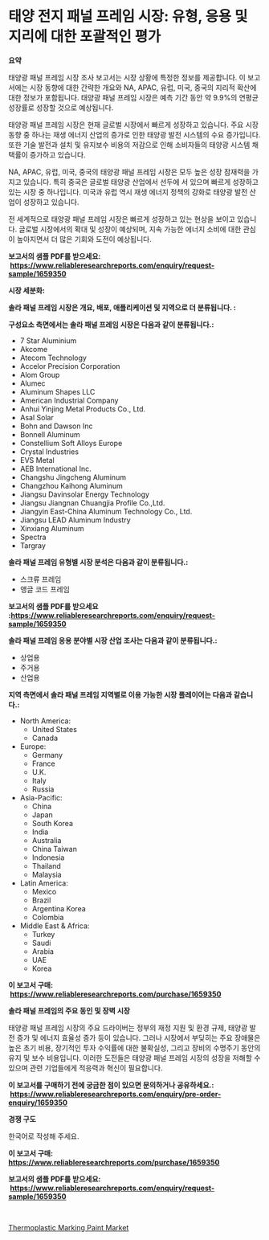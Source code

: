 <p><h1>태양 전지 패널 프레임 시장: 유형, 응용 및 지리에 대한 포괄적인 평가</h1></p><p><strong>요약</strong></p>
<p><p>태양광 패널 프레임 시장 조사 보고서는 시장 상황에 특정한 정보를 제공합니다. 이 보고서에는 시장 동향에 대한 간략한 개요와 NA, APAC, 유럽, 미국, 중국의 지리적 확산에 대한 정보가 포함됩니다. 태양광 패널 프레임 시장은 예측 기간 동안 약 9.9%의 연평균 성장률로 성장할 것으로 예상됩니다.</p><p>태양광 패널 프레임 시장은 현재 글로벌 시장에서 빠르게 성장하고 있습니다. 주요 시장 동향 중 하나는 재생 에너지 산업의 증가로 인한 태양광 발전 시스템의 수요 증가입니다. 또한 기술 발전과 설치 및 유지보수 비용의 저감으로 인해 소비자들의 태양광 시스템 채택률이 증가하고 있습니다.</p><p>NA, APAC, 유럽, 미국, 중국의 태양광 패널 프레임 시장은 모두 높은 성장 잠재력을 가지고 있습니다. 특히 중국은 글로벌 태양광 산업에서 선두에 서 있으며 빠르게 성장하고 있는 시장 중 하나입니다. 미국과 유럽 역시 재생 에너지 정책의 강화로 태양광 발전 산업이 성장하고 있습니다.</p><p>전 세계적으로 태양광 패널 프레임 시장은 빠르게 성장하고 있는 현상을 보이고 있습니다. 글로벌 시장에서의 확대 및 성장이 예상되며, 지속 가능한 에너지 소비에 대한 관심이 높아지면서 더 많은 기회와 도전이 예상됩니다.</p></p>
<p><strong>보고서의 샘플 PDF를 받으세요: &nbsp;<a href="https://www.reliableresearchreports.com/enquiry/request-sample/1659350">https://www.reliableresearchreports.com/enquiry/request-sample/1659350</a></strong></p>
<p><strong>시장 세분화:</strong></p>
<p><strong> 솔라 패널 프레임 시장은 개요, 배포, 애플리케이션 및 지역으로 더 분류됩니다. :</strong></p>
<p><strong>구성요소 측면에서는 솔라 패널 프레임 시장은 다음과 같이 분류됩니다.:</strong></p>
<p><ul><li>7 Star Aluminium</li><li>Akcome</li><li>Atecom Technology</li><li>Accelor Precision Corporation</li><li>Alom Group</li><li>Alumec</li><li>Aluminum Shapes LLC</li><li>American Industrial Company</li><li>Anhui Yinjing Metal Products Co., Ltd.</li><li>Asal Solar</li><li>Bohn and Dawson Inc</li><li>Bonnell Aluminum</li><li>Constellium Soft Alloys Europe</li><li>Crystal Industries</li><li>EVS Metal</li><li>AEB International Inc.</li><li>Changshu Jingcheng Aluminum</li><li>Changzhou Kaihong Aluminum</li><li>Jiangsu Davinsolar Energy Technology</li><li>Jiangsu Jiangnan Chuangjia Profile Co.,Ltd.</li><li>Jiangyin East-China Aluminum Technology Co., Ltd.</li><li>Jiangsu LEAD Aluminum Industry</li><li>Xinxiang Aluminum</li><li>Spectra</li><li>Targray</li></ul></p>
<p><strong> 솔라 패널 프레임 유형별 시장 분석은 다음과 같이 분류됩니다.:</strong></p>
<p><ul><li>스크류 프레임</li><li>앵글 코드 프레임</li></ul></p>
<p><strong>보고서의 샘플 PDF를 받으세요 :<a href="https://www.reliableresearchreports.com/enquiry/request-sample/1659350">https://www.reliableresearchreports.com/enquiry/request-sample/1659350</a></strong></p>
<p><strong> 솔라 패널 프레임 응용 분야별 시장 산업 조사는 다음과 같이 분류됩니다.:</strong></p>
<p><ul><li>상업용</li><li>주거용</li><li>산업용</li></ul></p>
<p><strong>지역 측면에서 솔라 패널 프레임 지역별로 이용 가능한 시장 플레이어는 다음과 같습니다.:</strong></p>
<p><ul>
    <li>
        North America:
        <ul>
            <li>United States</li>
            <li>Canada</li>
        </ul>
    </li>
    <li>
        Europe:
        <ul>
            <li>Germany</li>
            <li>France</li>
            <li>U.K.</li>
            <li>Italy</li>
            <li>Russia</li>
        </ul>
    </li>
    <li>
        Asia-Pacific:
        <ul>
            <li>China</li>
            <li>Japan</li>
            <li>South Korea</li>
            <li>India</li>
            <li>Australia</li>
            <li>China Taiwan</li>
            <li>Indonesia</li>
            <li>Thailand</li>
            <li>Malaysia</li>
        </ul>
    </li>
    <li>
        Latin America:
        <ul>
            <li>Mexico</li>
            <li>Brazil</li>
            <li>Argentina Korea</li>
            <li>Colombia</li>
        </ul>
    </li>
    <li>
        Middle East & Africa:
        <ul>
            <li>Turkey</li>
            <li>Saudi</li>
            <li>Arabia</li>
            <li>UAE</li>
            <li>Korea</li>
        </ul>
    </li>
    </ul></p>
<p><strong>이 보고서 구매: &nbsp;<a href="https://www.reliableresearchreports.com/purchase/1659350">https://www.reliableresearchreports.com/purchase/1659350</a></strong></p>
<p><strong>솔라 패널 프레임의 주요 동인 및 장벽 시장</strong></p>
<p><p>태양광 패널 프레임 시장의 주요 드라이버는 정부의 재정 지원 및 환경 규제, 태양광 발전 증가 및 에너지 효율성 증가 등이 있습니다. 그러나 시장에서 부딪히는 주요 장애물은 높은 초기 비용, 장기적인 투자 수익률에 대한 불확실성, 그리고 장비의 수명주기 동안의 유지 및 보수 비용입니다. 이러한 도전들은 태양광 패널 프레임 시장의 성장을 저해할 수 있으며 관련 기업들에게 적응력과 혁신이 필요합니다.</p></p>
<p><strong>이 보고서를 구매하기 전에 궁금한 점이 있으면 문의하거나 공유하세요.: &nbsp;<a href="https://www.reliableresearchreports.com/enquiry/pre-order-enquiry/1659350">https://www.reliableresearchreports.com/enquiry/pre-order-enquiry/1659350</a></strong></p>
<p><strong>경쟁 구도</strong></p>
<p><p>한국어로 작성해 주세요.</p></p>
<p><strong>이 보고서 구매: &nbsp; <a href="https://www.reliableresearchreports.com/purchase/1659350">https://www.reliableresearchreports.com/purchase/1659350</a></strong></p>
<p><strong>보고서의 샘플 PDF를 받으세요: &nbsp;<a href="https://www.reliableresearchreports.com/enquiry/request-sample/1659350">https://www.reliableresearchreports.com/enquiry/request-sample/1659350</a></strong><strong></strong></p>
<p>&nbsp;</p>
<p><p><a href="https://noble-drawer-34c.notion.site/Thermoplastic-Marking-Paint-Market-Centers-on-Aspects-such-as-Market-Growth-Market-Share-Market-Op-9e1d24d6339349c5b8048f581612100c">Thermoplastic Marking Paint Market</a></p></p>